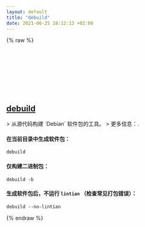 ```yaml
---
layout: default
title: "debuild"
date: 2021-06-25 18:12:13 +02:00
---
```

{% raw %}
<h2 id="debuild">
  <a href="/zh/linux/debuild.html">debuild</a> <a href="#debuild"><svg class="icon">
    <use href="/assets/images/unicode_sprite.svg#link" />
  </svg></a>
</h2>
> 从源代码构建 `Debian` 软件包的工具。
> 更多信息：<https://manpages.debian.org/debuild>.

#### 在当前目录中生成软件包：
```shell
debuild
```
#### 仅构建二进制包：
```shell
debuild -b
```
#### 生成软件包后，不运行 `lintian` （检查常见打包错误）：
```shell
debuild --no-lintian
```
{% endraw %}